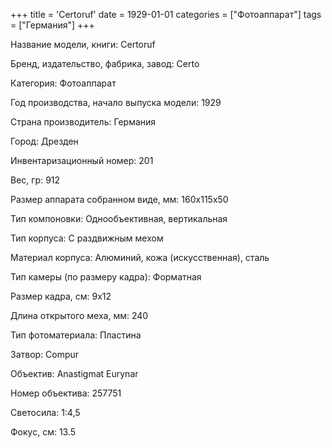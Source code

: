 +++
title = 'Certoruf'
date = 1929-01-01
categories = ["Фотоаппарат"]
tags = ["Германия"]
+++

Название модели, книги: Certoruf

Бренд, издательство, фабрика, завод: Certo

Категория: Фотоаппарат

Год производства, начало выпуска модели: 1929

Страна производитель: Германия

Город: Дрезден

Инвентаризационный номер: 201

Вес, гр: 912

Размер аппарата  собранном виде, мм: 160x115x50

Тип компоновки: Однообъективная, вертикальная

Тип корпуса: С раздвижным мехом

Материал корпуса: Алюминий, кожа (искусственная), сталь

Тип камеры (по размеру кадра): Форматная

Размер кадра, см: 9х12

Длина открытого меха, мм: 240

Тип фотоматериала: Пластина

Затвор: Compur

Объектив: Anastigmat Eurynar

Номер объектива: 257751

Светосила: 1:4,5

Фокус, см: 13.5

